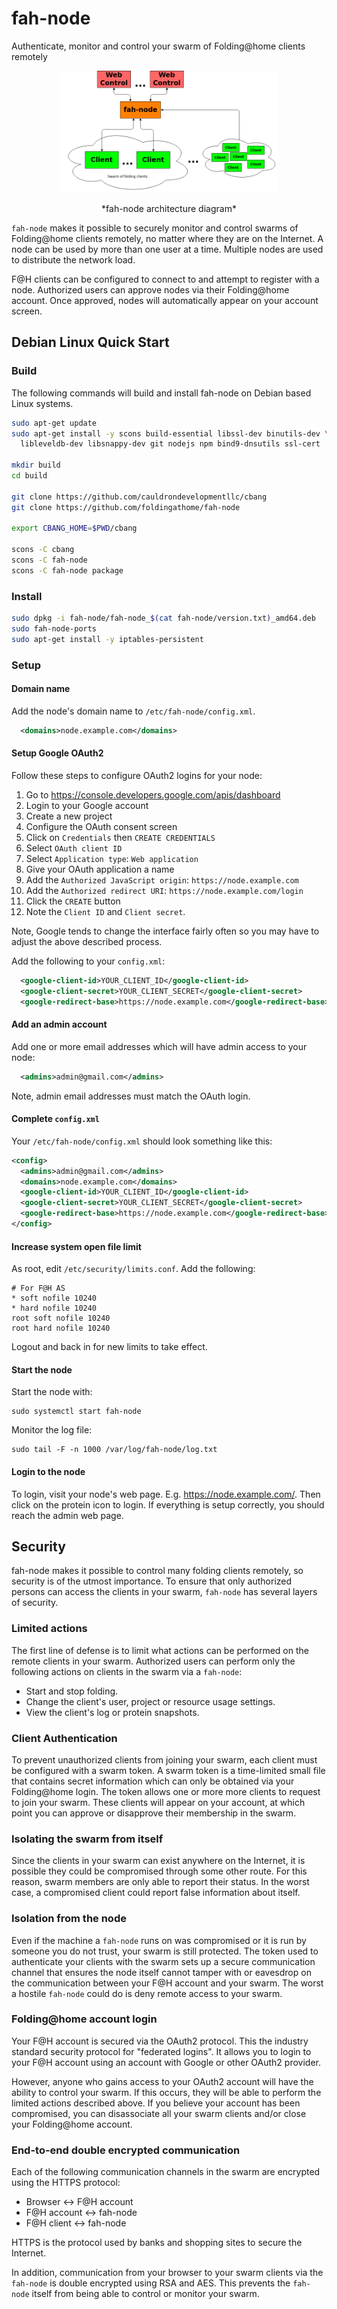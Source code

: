 # fah-node
Authenticate, monitor and control your swarm of Folding@home clients remotely

<p align="center">
  <img src='docs/FAH_Node_Architecture.png' width='350'
    alt='fah-node architecture diagram'/>
  <p align="center">*fah-node architecture diagram*</p>
</p>

``fah-node`` makes it possible to securely monitor and control swarms of
Folding@home clients remotely, no matter where they are on the Internet.  A node
can be used by more than one user at a time.  Multiple nodes are used to
distribute the network load.

F@H clients can be configured to connect to and attempt to register with a node.
Authorized users can approve nodes via their Folding@home account.  Once
approved, nodes will automatically appear on your account screen.

## Debian Linux Quick Start

### Build
The following commands will build and install fah-node on Debian based Linux
systems.

```sh
sudo apt-get update
sudo apt-get install -y scons build-essential libssl-dev binutils-dev \
  libleveldb-dev libsnappy-dev git nodejs npm bind9-dnsutils ssl-cert

mkdir build
cd build

git clone https://github.com/cauldrondevelopmentllc/cbang
git clone https://github.com/foldingathome/fah-node

export CBANG_HOME=$PWD/cbang

scons -C cbang
scons -C fah-node
scons -C fah-node package
```

### Install

```sh
sudo dpkg -i fah-node/fah-node_$(cat fah-node/version.txt)_amd64.deb
sudo fah-node-ports
sudo apt-get install -y iptables-persistent
```

### Setup
#### Domain name
Add the node's domain name to ``/etc/fah-node/config.xml``.

```xml
  <domains>node.example.com</domains>
```

#### Setup Google OAuth2
Follow these steps to configure OAuth2 logins for your node:

 1. Go to https://console.developers.google.com/apis/dashboard
 1. Login to your Google account
 1. Create a new project
 1. Configure the OAuth consent screen
 1. Click on ``Credentials`` then ``CREATE CREDENTIALS``
 1. Select ``OAuth client ID``
 1. Select ``Application type``: ``Web application``
 1. Give your OAuth application a name
 1. Add the ``Authorized JavaScript origin``: ``https://node.example.com``
 1. Add the ``Authorized redirect URI``: ``https://node.example.com/login``
 1. Click the ``CREATE`` button
 1. Note the ``Client ID`` and ``Client secret``.

Note, Google tends to change the interface fairly often so you may have to
adjust the above described process.

Add the following to your ``config.xml``:

```xml
  <google-client-id>YOUR_CLIENT_ID</google-client-id>
  <google-client-secret>YOUR_CLIENT_SECRET</google-client-secret>
  <google-redirect-base>https://node.example.com</google-redirect-base>
```

#### Add an admin account

Add one or more email addresses which will have admin access to your node:

```xml
  <admins>admin@gmail.com</admins>
```

Note, admin email addresses must match the OAuth login.

#### Complete ``config.xml``
Your ``/etc/fah-node/config.xml`` should look something like this:

```xml
<config>
  <admins>admin@gmail.com</admins>
  <domains>node.example.com</domains>
  <google-client-id>YOUR_CLIENT_ID</google-client-id>
  <google-client-secret>YOUR_CLIENT_SECRET</google-client-secret>
  <google-redirect-base>https://node.example.com</google-redirect-base>
</config>
```

#### Increase system open file limit
As root, edit ``/etc/security/limits.conf``.  Add the following:

```
# For F@H AS
* soft nofile 10240
* hard nofile 10240
root soft nofile 10240
root hard nofile 10240
```

Logout and back in for new limits to take effect.

#### Start the node
Start the node with:

```
sudo systemctl start fah-node
```

Monitor the log file:

```
sudo tail -F -n 1000 /var/log/fah-node/log.txt
```

#### Login to the node

To login, visit your node's web page.  E.g. https://node.example.com/.  Then
click on the protein icon to login.  If everything is setup correctly, you should
reach the admin web page.

## Security

fah-node makes it possible to control many folding clients remotely, so security
is of the utmost importance.  To ensure that only authorized persons can access
the clients in your swarm, ``fah-node`` has several layers of security.

### Limited actions

The first line of defense is to limit what actions can be performed on the
remote clients in your swarm.  Authorized users can perform only the following
actions on clients in the swarm via a ``fah-node``:

 * Start and stop folding.
 * Change the client's user, project or resource usage settings.
 * View the client's log or protein snapshots.

### Client Authentication

To prevent unauthorized clients from joining your swarm, each client must be
configured with a swarm token.  A swarm token is a time-limited small file that
contains secret information which can only be obtained via your Folding@home
login.  The token allows one or more more clients to request to join your swarm.
These clients will appear on your account, at which point you can approve or
disapprove their membership in the swarm.

### Isolating the swarm from itself

Since the clients in your swarm can exist anywhere on the Internet, it is
possible they could be compromised through some other route.  For this reason,
swarm members are only able to report their status.  In the worst case,
a compromised client could report false information about itself.

### Isolation from the node

Even if the machine a ``fah-node`` runs on was compromised or it is run by
someone you do not trust, your swarm is still protected.  The token used
to authenticate your clients with the swarm sets up a secure communication
channel that ensures the node itself cannot tamper with or eavesdrop on the
communication between your F@H account and your swarm.  The worst a hostile
``fah-node`` could do is deny remote access to your swarm.

### Folding@home account login

Your F@H account is secured via the OAuth2 protocol.  This the industry standard
security protocol for "federated logins".  It allows you to login to your
F@H account using an account with Google or other OAuth2 provider.

However, anyone who gains access to your OAuth2 account will have the ability
to control your swarm.  If this occurs, they will be able to perform
the limited actions described above.  If you believe your account has been
compromised, you can disassociate all your swarm clients and/or close your
Folding@home account.

### End-to-end double encrypted communication

Each of the following communication channels in the swarm are encrypted using
the HTTPS protocol:

  - Browser     <-> F@H account
  - F@H account <-> fah-node
  - F@H client  <-> fah-node

HTTPS is the protocol used by banks and shopping sites to secure the Internet.

In addition, communication from your browser to your swarm clients via the
``fah-node`` is double encrypted using RSA and AES.  This prevents the
``fah-node`` itself from being able to control or monitor your swarm.
